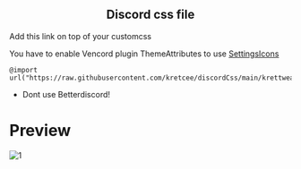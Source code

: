 <h2 align="center">Discord css file</h2>

Add this link on top of your customcss 

You have to enable Vencord plugin ThemeAttributes to use [SettingsIcons](https://minidiscordthemes.github.io/SettingsIcons/SettingsIcons.theme.css)

```
@import url("https://raw.githubusercontent.com/kretcee/discordCss/main/krettweak.css");
```

- Dont use Betterdiscord!


# Preview
![1](https://github.com/ceeprus/discordCss/assets/58228910/9a41a626-748f-4a3e-954d-a37f400c5a53)
